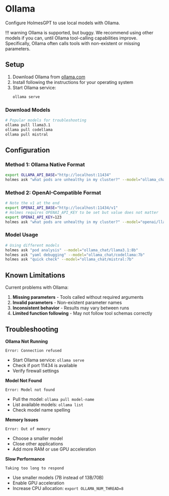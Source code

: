 # Ollama

Configure HolmesGPT to use local models with Ollama.

!!! warning
    Ollama is supported, but buggy. We recommend using other models if you can, until Ollama tool-calling capabilities improve. Specifically, Ollama often calls tools with non-existent or missing parameters.

## Setup

1. Download Ollama from [ollama.com](https://ollama.com/)
2. Install following the instructions for your operating system
3. Start Ollama service:
   ```bash
   ollama serve
   ```

### Download Models

```bash
# Popular models for troubleshooting
ollama pull llama3.1
ollama pull codellama
ollama pull mistral
```

## Configuration

### Method 1: Ollama Native Format

```bash
export OLLAMA_API_BASE="http://localhost:11434"
holmes ask "what pods are unhealthy in my cluster?" --model="ollama_chat/llama3.1"
```

### Method 2: OpenAI-Compatible Format

```bash
# Note the v1 at the end
export OPENAI_API_BASE="http://localhost:11434/v1"
# Holmes requires OPENAI_API_KEY to be set but value does not matter
export OPENAI_API_KEY=123
holmes ask "what pods are unhealthy in my cluster?" --model="openai/llama3.1"
```

### Model Usage

```bash
# Using different models
holmes ask "pod analysis" --model="ollama_chat/llama3.1:8b"
holmes ask "yaml debugging" --model="ollama_chat/codellama:7b"
holmes ask "quick check" --model="ollama_chat/mistral:7b"
```

## Known Limitations

Current problems with Ollama:

1. **Missing parameters** - Tools called without required arguments
2. **Invalid parameters** - Non-existent parameter names
3. **Inconsistent behavior** - Results may vary between runs
4. **Limited function following** - May not follow tool schemas correctly

## Troubleshooting

**Ollama Not Running**
```
Error: Connection refused
```
- Start Ollama service: `ollama serve`
- Check if port 11434 is available
- Verify firewall settings

**Model Not Found**
```
Error: Model not found
```
- Pull the model: `ollama pull model-name`
- List available models: `ollama list`
- Check model name spelling

**Memory Issues**
```
Error: Out of memory
```
- Choose a smaller model
- Close other applications
- Add more RAM or use GPU acceleration

**Slow Performance**
```
Taking too long to respond
```
- Use smaller models (7B instead of 13B/70B)
- Enable GPU acceleration
- Increase CPU allocation: `export OLLAMA_NUM_THREAD=8`
